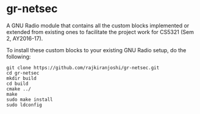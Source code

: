 # gr-netsec

A GNU Radio module that contains all the custom blocks implemented or extended from existing ones to facilitate the project work for CS5321 (Sem 2, AY2016-17).

To install these custom blocks to your existing GNU Radio setup, do the following:

    git clone https://github.com/rajkiranjoshi/gr-netsec.git
    cd gr-netsec
    mkdir build
    cd build
    cmake ../
    make
    sudo make install
    sudo ldconfig
